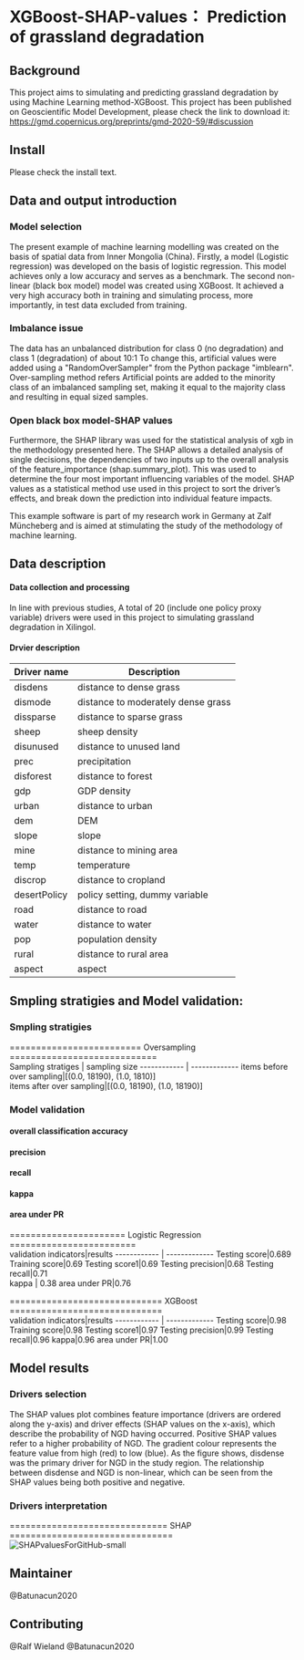 # XGBoost-SHAP-values： Prediction of grassland degradation

## Background
This project aims to simulating and predicting grassland degradation by using Machine Learning method-XGBoost.
This project has been published on Geoscientific Model Development, please check the link to download it: https://gmd.copernicus.org/preprints/gmd-2020-59/#discussion
## Install
Please check the install text. 
## Data and output introduction
### Model selection
The present example of machine learning modelling was created on the basis of spatial data from Inner Mongolia (China). Firstly, a model (Logistic regression) was developed on the basis of logistic regression.  This model achieves only a low accuracy and serves as a benchmark. The second non-linear (black box model) model was created using XGBoost. It achieved a very high accuracy both in training and simulating process, more importantly, in test data excluded from training. 
### Imbalance issue
The data has an unbalanced distribution for class 0 (no degradation) and class 1 (degradation) of about 10:1 To change this, artificial values were added using a "RandomOverSampler" from the Python package "imblearn".
Over-sampling method refers Artificial points are added to the minority class of an imbalanced sampling set, making it equal to the majority class and resulting in equal sized samples.
### Open black box model-SHAP values
Furthermore, the SHAP library was used for the statistical analysis of xgb in the methodology presented here. The SHAP allows a detailed analysis of single decisions, the dependencies of two inputs up to the overall analysis of the feature_importance (shap.summary_plot). This was used to determine the four most important influencing variables of the model.
SHAP values as a statistical method use used in this project to sort the driver’s effects, and break down the prediction into individual feature impacts.

This example software is part of my research work in Germany at Zalf Müncheberg and is aimed at stimulating the study of the methodology of machine learning.

## Data description
#### Data collection and processing
In line with previous studies, A total of 20 (include one policy proxy variable) drivers were used in this project to simulating grassland degradation in Xilingol.
#### Drvier description
Driver name | Description
------------ | -------------
disdens | distance to dense grass  
dismode |distance to moderately dense grass  
dissparse| distance to sparse grass  
sheep|sheep density  
disunused|distance to unused land 
prec|precipitation  
disforest|distance to forest
gdp|GDP density  
urban|distance to urban  
dem|DEM  
slope| slope  
mine|distance to mining area
temp|temperature  
discrop|distance to cropland  
desertPolicy|policy setting, dummy variable  
road|distance to road 
water|distance to  water
pop|population density 
rural|distance to rural area 
aspect|aspect  
## Smpling stratigies and Model validation:
### Smpling stratigies
========================= Oversampling ============================  
Sampling stratiges | sampling size
------------ | -------------
items before over sampling|[(0.0, 18190), (1.0, 1810)]  
items after over sampling|[(0.0, 18190), (1.0, 18190)]  

### Model validation
#### overall classification accuracy
#### precision
#### recall
#### kappa
#### area under PR
====================== Logistic Regression ========================  
validation indicators|results
------------ | -------------
Testing score|0.689
Training score|0.69
Testing score1|0.69
Testing precision|0.68 
Testing recall|0.71   
kappa | 0.38
area under PR|0.76   
  
============================= XGBoost =============================  
validation indicators|results
------------ | -------------
Testing score|0.98
Training score|0.98
Testing score1|0.97
Testing precision|0.99
Testing recall|0.96
kappa|0.96
area under PR|1.00
## Model results
### Drivers selection
The SHAP values plot combines feature importance (drivers are ordered along the y-axis) and driver effects (SHAP values on the x-axis), which describe the probability of NGD having occurred. Positive SHAP values refer to a higher probability of NGD. The gradient colour represents the feature value from high (red) to low (blue). As the figure shows, disdense was the primary driver for NGD in the study region. The relationship between disdense and NGD is non-linear, which can be seen from the SHAP values being both positive and negative. 

### Drivers interpretation
============================== SHAP ===============================  
![SHAPvaluesForGitHub-small](https://user-images.githubusercontent.com/67638956/86363575-56b42c80-bc77-11ea-90b4-2665c29315d8.png)


## Maintainer
@Batunacun2020
## Contributing
@Ralf Wieland @Batunacun2020
